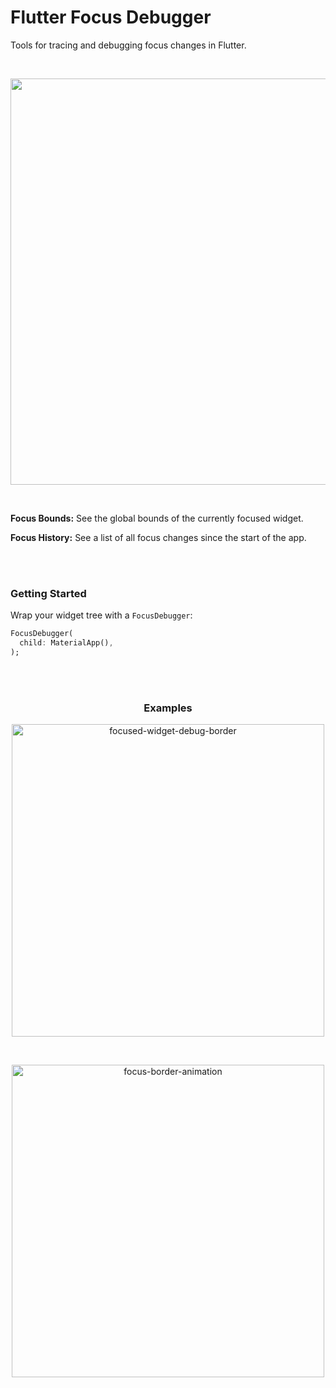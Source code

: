 # Flutter Focus Debugger
Tools for tracing and debugging focus changes in Flutter.

<br>
<p align="center">
  <img src="https://github.com/user-attachments/assets/b153485a-21db-4470-a245-cbd076d9d224" width="650" />
</p>
<br>
  
**Focus Bounds:** See the global bounds of the currently focused widget.

**Focus History:** See a list of all focus changes since the start of the app.

<br><br>

### Getting Started
Wrap your widget tree with a `FocusDebugger`:

```dart
FocusDebugger(
  child: MaterialApp(),
);
```
<br><br>

<h3 align="center">Examples</h3>
<p align="center"><img width="500" alt="focused-widget-debug-border" src="https://github.com/user-attachments/assets/c84d9428-6804-451f-a3cc-a254b2337a42" /></p>

<br>

<p align="center"><img width="500" alt="focus-border-animation" src="https://github.com/user-attachments/assets/c575cb54-23d6-4ffa-a994-2292f45979eb" /></p>
